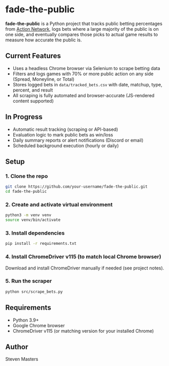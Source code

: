 # fade-the-public

**fade-the-public** is a Python project that tracks public betting percentages from [Action Network](https://www.actionnetwork.com/public-betting), logs bets where a large majority of the public is on one side, and eventually compares those picks to actual game results to measure how accurate the public is.

## Current Features

- Uses a headless Chrome browser via Selenium to scrape betting data
- Filters and logs games with 70% or more public action on any side (Spread, Moneyline, or Total)
- Stores logged bets in `data/tracked_bets.csv` with date, matchup, type, percent, and result
- All scraping is fully automated and browser-accurate (JS-rendered content supported)

## In Progress

- Automatic result tracking (scraping or API-based)
- Evaluation logic to mark public bets as win/loss
- Daily summary reports or alert notifications (Discord or email)
- Scheduled background execution (hourly or daily)

## Setup

### 1. Clone the repo

```bash
git clone https://github.com/your-username/fade-the-public.git
cd fade-the-public
```

### 2. Create and activate virtual environment

```bash
python3 -m venv venv
source venv/bin/activate
```

### 3. Install dependencies

```bash
pip install -r requirements.txt
```

### 4. Install ChromeDriver v115 (to match local Chrome browser)

Download and install ChromeDriver manually if needed (see project notes).

### 5. Run the scraper

```bash
python src/scrape_bets.py
```

## Requirements

- Python 3.9+
- Google Chrome browser
- ChromeDriver v115 (or matching version for your installed Chrome)

## Author

Steven Masters